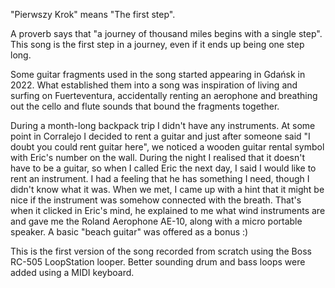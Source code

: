 "Pierwszy Krok" means "The first step".

A proverb says that "a journey of thousand miles begins with a single step". This song is the first step in a journey, even if it ends up being one step long.

Some guitar fragments used in the song started appearing in Gdańsk in 2022. What established them into a song was inspiration of living and surfing on Fuerteventura, accidentally renting an aerophone and breathing out the cello and flute sounds that bound the fragments together.

During a month-long backpack trip I didn't have any instruments. At some point in Corralejo I decided to rent a guitar and just after someone said "I doubt you could rent guitar here", we noticed a wooden guitar rental symbol with Eric's number on the wall. During the night I realised that it doesn't have to be a guitar, so when I called Eric the next day, I said I would like to rent an instrument. I had a feeling that he has something I need, though I didn't know what it was. When we met, I came up with a hint that it might be nice if the instrument was somehow connected with the breath. That's when it clicked in Eric's mind, he explained to me what wind instruments are and gave me the Roland Aerophone AE-10, along with a micro portable speaker. A basic "beach guitar" was offered as a bonus :)

This is the first version of the song recorded from scratch using the Boss RC-505 LoopStation looper. Better sounding drum and bass loops were added using a MIDI keyboard.
